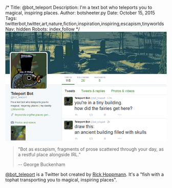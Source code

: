 /*
Title: @bot_teleport
Description: I'm a text bot who teleports you to magical, inspiring places.
Author: botsheeter.py
Date: October 15, 2015
Tags: twitterbot,twitter,art,nature,fiction,inspiration,inspiring,escapism,tinyworlds
Nav: hidden
Robots: index,follow
*/
[![](/content/bots/twitterbots/images/bot_teleport.png)](https://twitter.com/bot_teleport)

> "Bot as escapism, fragments of prose scattered through your day, as a restful place alongside IRL."
>
> -- George Buckenham

[@bot_teleport](https://twitter.com/bot_teleport) is a Twitter bot created by [Rick Hoppmann](https://twitter.com/tinyworlds). It's a "fish with a tophat transporting you to magical, inspiring places".

